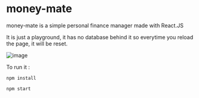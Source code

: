 # money-mate

money-mate is a simple personal finance manager made with React.JS

It is just a playground, it has no database behind it so everytime you reload the page, it will be reset.

![image](https://user-images.githubusercontent.com/86840158/216782974-ebabb749-3bc8-4b87-a972-b0f4866a5c4b.png)

To run it : 

```
npm install
```

```
npm start
```
